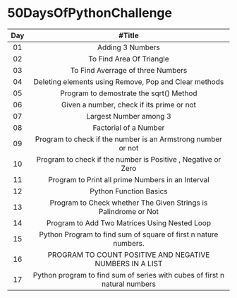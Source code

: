 # 50DaysOfPythonChallenge

| Day | #Title |
| :---: | :---: |
| 01 | Adding 3 Numbers |
| 02 | To Find Area Of Triangle |
| 03 | To Find Averrage of three Numbers |
| 04| Deleting elements using Remove, Pop and Clear methods |
| 05| Program to demostrate the sqrt() Method|
| 06| Given a number, check if its prime or not|
| 07| Largest Number among 3|
| 08| Factorial of a Number|
| 09| Program to check if the number is an Armstrong number or not|
| 10| Program to check if the number is Positive , Negative or Zero|
| 11| Program to Print all prime Numbers in an Interval|
| 12| Python Function Basics|
| 13| Program to Check whether The Given Strings is Palindrome or Not|
| 14| Program to Add Two Matrices Using Nested Loop  |
| 15| Python Program to find sum of square of first n nature numbers.  |
| 16| PROGRAM TO COUNT POSITIVE AND NEGATIVE NUMBERS IN A LIST |
| 17| Python program to find sum of series with cubes of first n natural numbers   |

